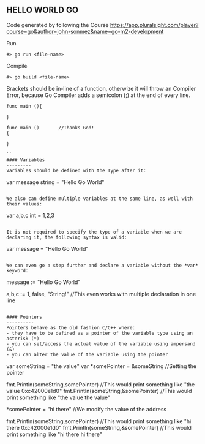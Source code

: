 ## HELLO WORLD GO

Code generated by following the Course https://app.pluralsight.com/player?course=go&author=john-sonmez&name=go-m2-development


Run
```
#> go run <file-name>
```

Compile
```
#> go build <file-name>
```


Brackets should be in-line of a function, otherwize it will throw an Compiler Error, because Go Compiler adds a semicolon (;) at
the end of every line.

```
func main (){

}

func main ()       //Thanks God!
{

}

``
#### Variables
---------
Variables should be defined with the Type after it:

```
var message string = "Hello Go World"

```

We also can define multiple variables at the same line, as well with their values:

```
var a,b,c int = 1,2,3
```

It is not required to specify the type of a variable when we are declaring it, the following syntax is valid:
```
var message = "Hello Go World"
```

We can even go a step further and declare a variable without the *var* keyword:

```
message := "Hello Go World"

a,b,c := 1, false, "String!"  //This even works with multiple declaration in one line

```

#### Pointers
----------
Pointers behave as the old fashion C/C++ where:
- they have to be defined as a pointer of the variable type using an asterisk (*)
- you can set/access the actual value of the variable using ampersand (&)
- you can alter the value of the variable using the pointer

```
var someString = "the value"
var *somePointer = &someString  //Setting the pointer

fmt.Println(someString,somePointer)  //This would print something like "the value 0xc42000e1d0"
fmt.Println(someString,&somePointer)  //This would print something like "the value the value"

*somePointer = "hi there"  //We modify the value of the address

fmt.Println(someString,somePointer)  //This would print something like "hi there 0xc42000e1d0"
fmt.Println(someString,&somePointer)  //This would print something like "hi there hi there"

```




